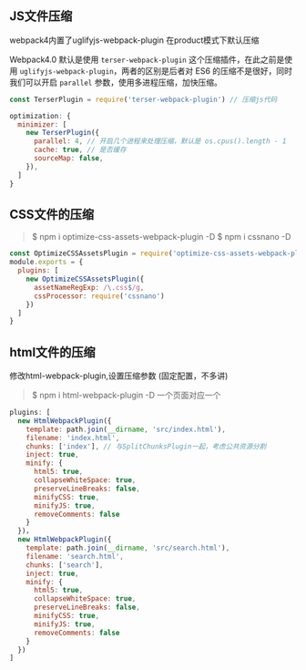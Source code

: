 ## JS文件压缩
webpack4内置了uglifyjs-webpack-plugin
在product模式下默认压缩

Webpack4.0 默认是使用 `terser-webpack-plugin` 这个压缩插件，在此之前是使用 `uglifyjs-webpack-plugin`，两者的区别是后者对 ES6 的压缩不是很好，同时我们可以开启 `parallel` 参数，使用多进程压缩，加快压缩。

```js
const TerserPlugin = require('terser-webpack-plugin') // 压缩js代码

optimization: {
  minimizer: [
    new TerserPlugin({
      parallel: 4, // 开启几个进程来处理压缩，默认是 os.cpus().length - 1
      cache: true, // 是否缓存
      sourceMap: false,
    }),
  ]
}

```

## CSS文件的压缩
>$ npm i optimize-css-assets-webpack-plugin -D
>$ npm i cssnano -D
```js
const OptimizeCSSAssetsPlugin = require('optimize-css-assets-webpack-plugin');
module.exports = {
  plugins: [
    new OptimizeCSSAssetsPlugin({
      assetNameRegExp: /\.css$/g,
      cssProcessor: require('cssnano')
    })
  ]
}
```

## html文件的压缩
修改html-webpack-plugin,设置压缩参数 (固定配置，不多讲)
>$ npm i html-webpack-plugin -D
一个页面对应一个
```js
plugins: [
  new HtmlWebpackPlugin({
    template: path.join(__dirname, 'src/index.html'),
    filename: 'index.html',
    chunks: ['index'], // 与SplitChunksPlugin一起，考虑公共资源分割
    inject: true,
    minify: {
      html5: true,
      collapseWhiteSpace: true,
      preserveLineBreaks: false,
      minifyCSS: true,
      minifyJS: true,
      removeComments: false
    }
  })，
  new HtmlWebpackPlugin({
    template: path.join(__dirname, 'src/search.html'),
    filename: 'search.html',
    chunks: ['search'],
    inject: true,
    minify: {
      html5: true,
      collapseWhiteSpace: true,
      preserveLineBreaks: false,
      minifyCSS: true,
      minifyJS: true,
      removeComments: false
    }
  })
]
```